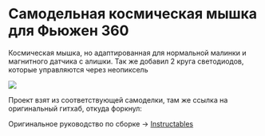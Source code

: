 # Самодельная космическая мышка для Фьюжен 360

Космическая мышка, но адаптированная для нормальной малинки и магнитного датчика с алишки.
Так же добавил 2 круга светодиодов, которые управляются через неопиксель

[<img src="/Images/Spacemouse_Thumbnail@2x.png">](https://youtu.be/iHBgNGnTiK4)

Проект взят из соответствующей самоделки, там же ссылка на оригинальный гитхаб, откуда форкнул:

Оригинальное руководство по сборке → [Instructables](https://www.instructables.com/DIY-Space-Mouse-for-Fusion-360-Using-Magnets)

[cc-by-nc-sa]: http://creativecommons.org/licenses/by-nc-sa/4.0/
[cc-by-nc-sa-image]: https://licensebuttons.net/l/by-nc-sa/4.0/88x31.png
[cc-by-nc-sa-shield]: https://img.shields.io/badge/License-CC%20BY--NC--SA%204.0-lightgrey.svg
